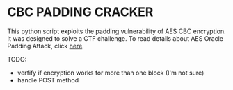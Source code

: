 # CBC PADDING CRACKER

This python script exploits the padding vulnerability of AES CBC encryption. It was designed to solve a CTF challenge.
To read details about AES Oracle Padding Attack, click [here](https://en.wikipedia.org/wiki/Padding_oracle_attack).

TODO:
- verfify if encryption works for more than one block (I'm not sure) 
- handle POST method